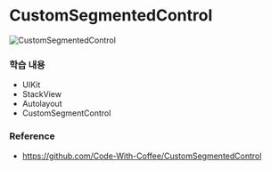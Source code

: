 # CustomSegmentedControl

![CustomSegmentedControl](https://user-images.githubusercontent.com/58852584/106282465-f70d1680-6283-11eb-8fd6-a84a499c0df5.gif)

### 학습 내용
- UIKit 
- StackView
- Autolayout
- CustomSegmentControl 

### Reference
- https://github.com/Code-With-Coffee/CustomSegmentedControl
